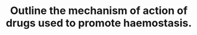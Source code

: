 ---
title: "Outline the mechanism of action of drugs used to promote haemostasis."
entityType: SAQ
exam: PEX
college: CICM
year: 2009
sitting: A
question: 05
passRate: 10
lo:
- "[[J 2a 2]]"
EC_expectedDomains:
- "Outlining the mechanism of action of the drugs used is essential in order to pass this question."
- "The answers may include which coagulation factors are affected by warfarin and Vitamin K, the mechanism by which desmopressin promotes haemostasis and the multiple effects of Aprotinin."
EC_extraCredit: []
EC_errorsCommon:
- "Most candidates mentioned factor VIIa, Vitamin K, and desmopressin in their answers."
- "Topical treatment (e.g. adrenaline, glue) and drugs such as protamine, oestrogen, and tranexamic acid were common omissions."
resources:
- "Stoelting and Hillier 4th edition page 449 and 607"
---